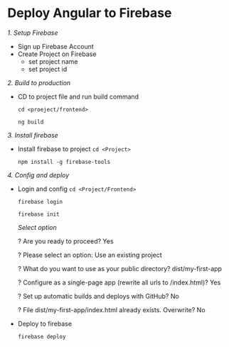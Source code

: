 # Deploy Angular to Firebase
*1. Setup Firebase*  
- Sign up Firebase Account
- Create Project on Firebase
    - set project name
    - set project id 


*2. Build to production*
- CD to project file and run build command 

    `cd <proeject/frontend>`

    `ng build`

*3. Install firebase*
- Install firebase to project
    `cd <Project>`
    
    `npm install -g firebase-tools`

*4. Config and deploy*
-  Login and config 
    `cd <Project/Frontend>`
    
    `firebase login`
    
    `firebase init`


    *Select option* 

    ? Are you ready to proceed? Yes
    
    ? Please select an option: Use an existing project

    ? What do you want to use as your public directory? dist/my-first-app     

    ? Configure as a single-page app (rewrite all urls to /index.html)? Yes

    ? Set up automatic builds and deploys with GitHub? No

    ? File dist/my-first-app/index.html already exists. Overwrite? No



- Deploy to firebase
    
    `firebase deploy`

